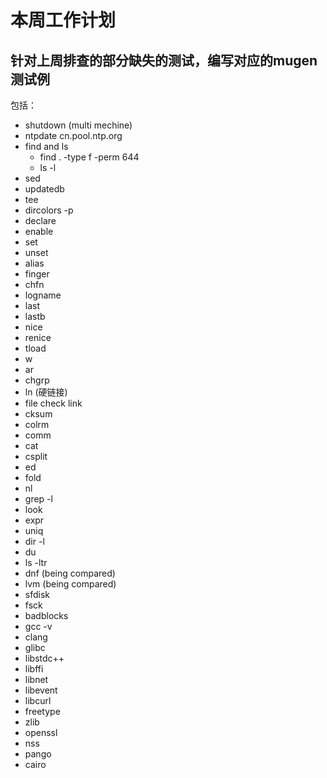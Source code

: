 # 本周工作计划
## 针对上周排查的部分缺失的测试，编写对应的mugen测试例
包括：
- shutdown (multi mechine)
- ntpdate cn.pool.ntp.org
- find and ls
    - find . -type f -perm 644
    - ls -l
- sed
- updatedb
- tee
- dircolors -p
- declare
- enable
- set
- unset
- alias
- finger
- chfn
- logname
- last
- lastb
- nice
- renice
- tload
- w
- ar
- chgrp
- ln (硬链接)
- file check link
- cksum
- colrm
- comm
- cat
- csplit
- ed
- fold
- nl
- grep -l
- look
- expr
- uniq
- dir -l
- du
- ls -ltr
- dnf (being compared)
- lvm (being compared)
- sfdisk
- fsck
- badblocks
- gcc -v
- clang
- glibc
- libstdc++
- libffi
- libnet
- libevent
- libcurl
- freetype
- zlib
- openssl
- nss
- pango
- cairo